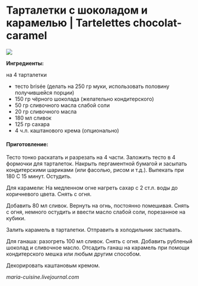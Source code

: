 # Тарталетки с шоколадом и карамелью \| Tartelettes chocolat-caramel

![](https://s-media-cache-ak0.pinimg.com/564x/bc/f7/b5/bcf7b536a7370ff5ea4cd0ea073679f1.jpg)

**Ингредиенты:**

на 4 тарталетки

* тесто brisée \(делать на 250 гр муки, использовать половину получившейся порции\)
* 150 гр чёрного шоколада \(желательно кондитерского\)
* 50 гр сливочного масла слабой соли
* 20 гр сливочного масла
* 180 мл сливок
* 125 гр сахара
* 4 ч.л. каштанового крема \(опционально\)

#### Приготовление:

Тесто тонко раскатать и разрезать на 4 части. Заложить тесто в 4 формочки для тарталеток. Накрыть пергаментной бумагой и засыпать кондитерскими шариками \(или фасолью, рисом и т.д.\). Выпекать при 180 С 15 минут. Остудить.

Для карамели: На медленном огне нагреть сахар с 2 ст.л. воды до коричневого цвета. Снять с огня.

Добавить 80 мл сливок. Вернуть на огнь, постоянно помешивая. Снять с огня, немного остудить и ввести масло слабой соли, порезанное на кубики.

Залить карамель в тарталетки. Отправить в холодильник застывать.

Для ганаша: разогреть 100 мл сливок. Снять с огня. Добавить рубленый шоколад и сливочное масло. Отсадить ганаш на карамель при помощи кондитерского мешка или любым другим способом.

Декорировать каштановым кремом.

_maria-cuisine.livejournal.com_

